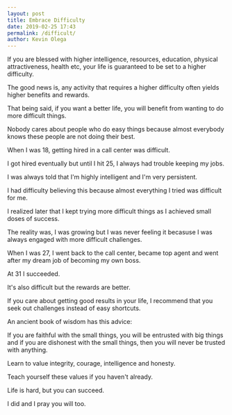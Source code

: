```yaml
--- 
layout: post 
title: Embrace Difficulty
date: 2019-02-25 17:43
permalink: /difficult/ 
author: Kevin Olega 
--- 
```

If you are blessed with higher intelligence, resources, education, physical attractiveness, health etc, your life is guaranteed to be set to a higher difficulty.

The good news is, any activity that requires a higher difficulty often yields higher benefits and rewards.

That being said, if you want a better life, you will benefit from wanting to do more difficult things.

Nobody cares about people who do easy things because almost everybody knows these people are not doing their best.

When I was 18, getting hired in a call center was difficult. 

I got hired eventually but until I hit 25, I always had trouble keeping my jobs. 

I was always told that I'm highly intelligent and I'm very persistent.

I had difficulty believing this because almost everything I tried was difficult for me. 

I realized later that I kept trying more difficult things as I achieved small doses of success.

The reality was, I was growing but I was never feeling it becasuse I was always engaged with more difficult challenges.

When I was 27, I went back to the call center, became top agent and went after my dream job of becoming my own boss. 

At 31 I succeeded.

It's also difficult but the rewards are better.

If you care about getting good results in your life, I recommend that you seek out challenges instead of easy shortcuts.

An ancient book of wisdom has this advice:

If you are faithful with the small things, you will be entrusted with big things and if you are dishonest with the small things, then you will never be trusted with anything.

Learn to value integrity, courage, intelligence and honesty. 

Teach yourself these values if you haven't already.

Life is hard, but you can succeed.

I did and I pray you will too.

